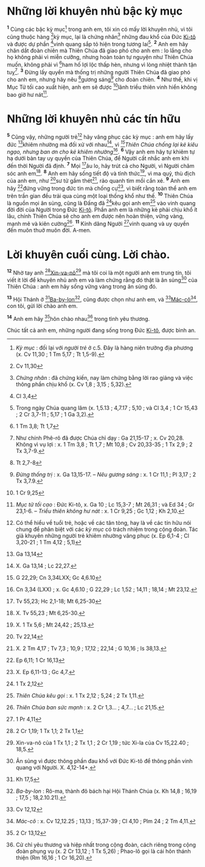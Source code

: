 # Những lời khuyên nhủ bậc kỳ mục
<sup><b>1</b></sup> Cùng các bậc kỳ mục[^1-08d1a4a2-3da2-4c76-ac33-df7034730020] trong anh em, tôi xin có mấy lời khuyên nhủ, vì tôi cũng thuộc hàng [^1@-08d1a4a2-3da2-4c76-ac33-df7034730020]kỳ mục, lại là chứng nhân[^2-08d1a4a2-3da2-4c76-ac33-df7034730020] những đau khổ của Đức [Ki-tô]() và được dự phần [^2@-08d1a4a2-3da2-4c76-ac33-df7034730020]vinh quang sắp tỏ hiện trong tương lai[^3-08d1a4a2-3da2-4c76-ac33-df7034730020]. <sup><b>2</b></sup> Anh em hãy chăn dắt đoàn chiên mà Thiên Chúa đã giao phó cho anh em : lo lắng cho họ không phải vì miễn cưỡng, nhưng hoàn toàn tự nguyện như Thiên Chúa muốn, không phải vì [^3@-08d1a4a2-3da2-4c76-ac33-df7034730020]ham hố lợi lộc thấp hèn, nhưng vì lòng nhiệt thành tận tuỵ[^4-08d1a4a2-3da2-4c76-ac33-df7034730020]. <sup><b>3</b></sup> Đừng lấy quyền mà thống trị những người Thiên Chúa đã giao phó cho anh em, nhưng hãy nêu [^4@-08d1a4a2-3da2-4c76-ac33-df7034730020]gương sáng[^5-08d1a4a2-3da2-4c76-ac33-df7034730020] cho đoàn chiên. <sup><b>4</b></sup> Như thế, khi vị Mục Tử tối cao xuất hiện, anh em sẽ được [^5@-08d1a4a2-3da2-4c76-ac33-df7034730020]lãnh triều thiên vinh hiển không bao giờ hư nát[^6-08d1a4a2-3da2-4c76-ac33-df7034730020].


# Những lời khuyên nhủ các tín hữu
<sup><b>5</b></sup> Cũng vậy, những người trẻ[^7-08d1a4a2-3da2-4c76-ac33-df7034730020] hãy vâng phục các kỳ mục : anh em hãy lấy đức [^6@-08d1a4a2-3da2-4c76-ac33-df7034730020]khiêm nhường mà đối xử với nhau[^8-08d1a4a2-3da2-4c76-ac33-df7034730020], vì *[^7@-08d1a4a2-3da2-4c76-ac33-df7034730020]Thiên Chúa chống lại kẻ kiêu ngạo, nhưng ban ơn cho kẻ khiêm nhường*[^9-08d1a4a2-3da2-4c76-ac33-df7034730020]. <sup><b>6</b></sup> Vậy anh em hãy tự khiêm tự hạ dưới bàn tay uy quyền của Thiên Chúa, để Người cất nhắc anh em khi đến thời Người đã định. <sup><b>7</b></sup> Mọi [^8@-08d1a4a2-3da2-4c76-ac33-df7034730020]âu lo, hãy trút cả cho Người, vì Người chăm sóc anh em[^10-08d1a4a2-3da2-4c76-ac33-df7034730020]. <sup><b>8</b></sup> Anh em hãy sống tiết độ và tỉnh thức[^11-08d1a4a2-3da2-4c76-ac33-df7034730020], vì ma quỷ, thù địch của anh em, như [^9@-08d1a4a2-3da2-4c76-ac33-df7034730020]sư tử gầm thét[^12-08d1a4a2-3da2-4c76-ac33-df7034730020], rảo quanh tìm mồi cắn xé. <sup><b>9</b></sup> Anh em hãy [^10@-08d1a4a2-3da2-4c76-ac33-df7034730020]đứng vững trong đức tin mà chống cự[^13-08d1a4a2-3da2-4c76-ac33-df7034730020], vì biết rằng toàn thể anh em trên trần gian đều trải qua cùng một loại thống khổ như thế. <sup><b>10</b></sup> Thiên Chúa là nguồn mọi ân sủng, cũng là Đấng đã [^11@-08d1a4a2-3da2-4c76-ac33-df7034730020]kêu gọi anh em[^14-08d1a4a2-3da2-4c76-ac33-df7034730020] vào vinh quang đời đời của Người trong Đức [Ki-tô](). Phần anh em là những kẻ phải chịu khổ ít lâu, chính Thiên Chúa sẽ cho anh em được nên hoàn thiện, vững vàng, mạnh mẽ và kiên cường[^15-08d1a4a2-3da2-4c76-ac33-df7034730020]. <sup><b>11</b></sup> Kính dâng Người [^12@-08d1a4a2-3da2-4c76-ac33-df7034730020]vinh quang và uy quyền đến muôn thuở muôn đời. A-men.


# Lời khuyên cuối cùng. Lời chào.
<sup><b>12</b></sup> Nhờ tay anh [^13@-08d1a4a2-3da2-4c76-ac33-df7034730020][Xin-va-nô]()[^16-08d1a4a2-3da2-4c76-ac33-df7034730020] mà tôi coi là một người anh em trung tín, tôi viết ít lời để khuyên nhủ anh em và làm chứng rằng đó thật là ân sủng[^17-08d1a4a2-3da2-4c76-ac33-df7034730020] của Thiên Chúa : anh em hãy sống vững vàng trong ân sủng đó.

<sup><b>13</b></sup> Hội Thánh ở [^14@-08d1a4a2-3da2-4c76-ac33-df7034730020][Ba-by-lon]()[^18-08d1a4a2-3da2-4c76-ac33-df7034730020], cũng được chọn như anh em, và [^15@-08d1a4a2-3da2-4c76-ac33-df7034730020][Mác-cô]()[^19-08d1a4a2-3da2-4c76-ac33-df7034730020], con tôi, gửi lời chào anh em.

<sup><b>14</b></sup> Anh em hãy [^16@-08d1a4a2-3da2-4c76-ac33-df7034730020]hôn chào nhau[^20-08d1a4a2-3da2-4c76-ac33-df7034730020] trong tình yêu thương.

Chúc tất cả anh em, những người đang sống trong Đức [Ki-tô](), được bình an.

[^1-08d1a4a2-3da2-4c76-ac33-df7034730020]: *Kỳ mục* : đối lại với *người trẻ* ở c.5. Đây là hàng niên trưởng địa phương (x. Cv 11,30 ; 1 Tm 5,17 ; Tt 1,5-9).
[^2-08d1a4a2-3da2-4c76-ac33-df7034730020]: *Chứng nhân* : đã chứng kiến, nay làm chứng bằng lời rao giảng và việc thông phần chịu khổ (x. Cv 1,8 ; 3,15 ; 5,32).
[^3-08d1a4a2-3da2-4c76-ac33-df7034730020]: Trong ngày Chúa quang lâm (x. 1,5.13 ; 4,7.17 ; 5,10 ; và Cl 3,4 ; 1 Cr 15,43 ; 2 Cr 3,7-11 ; 5,17 ; 1 Ga 3,2).
[^4-08d1a4a2-3da2-4c76-ac33-df7034730020]: Như chính Phê-rô đã được Chúa chỉ dạy : Ga 21,15-17 ; x. Cv 20,28. Không vì vụ lợi : x. 1 Tm 3,8 ; Tt 1,7 ; Mt 10,8 ; Cv 20,33-35 ; 1 Tx 2,9 ; 2 Tx 3,7-9.
[^5-08d1a4a2-3da2-4c76-ac33-df7034730020]: *Đừng thống trị* : x. Ga 13,15-17. – *Nêu gương sáng* : x. 1 Cr 11,1 ; Pl 3,17 ; 2 Tx 3,7.9.
[^6-08d1a4a2-3da2-4c76-ac33-df7034730020]: *Mục tử tối cao* : Đức Ki-tô, x. Ga 10 ; Lc 15,3-7 ; Mt 26,31 ; và Ed 34 ; Gr 23,1-6. – *Triều thiên không hư nát* : x. 1 Cr 9,25 ; Gc 1,12 ; Kh 2,10.
[^7-08d1a4a2-3da2-4c76-ac33-df7034730020]: Có thể hiểu về tuổi trẻ, hoặc về các tân tòng, hay là về các tín hữu nói chung để phân biệt với các *kỳ mục* có trách nhiệm trong cộng đoàn. Tác giả khuyên những người trẻ khiêm nhường vâng phục (x. Ep 6,1-4 ; Cl 3,20-21 ; 1 Tm 4,12 ; 5,1)
[^8-08d1a4a2-3da2-4c76-ac33-df7034730020]: X. Ga 13,14 ; Lc 22,27.
[^9-08d1a4a2-3da2-4c76-ac33-df7034730020]: Cn 3,34 (LXX) ; x. Gc 4,6.10 ; G 22,29 ; Lc 1,52 ; 14,11 ; 18,14 ; Mt 23,12.
[^10-08d1a4a2-3da2-4c76-ac33-df7034730020]: X. Tv 55,23 ; Mt 6,25-30.
[^11-08d1a4a2-3da2-4c76-ac33-df7034730020]: X. 1 Tx 5,6 ; Mt 24,42 ; 25,13.
[^12-08d1a4a2-3da2-4c76-ac33-df7034730020]: X. 2 Tm 4,17 ; Tv 7,3 ; 10,9 ; 17,12 ; 22,14 ; G 10,16 ; Is 38,13.
[^13-08d1a4a2-3da2-4c76-ac33-df7034730020]: X. Ep 6,11-13 ; Gc 4,7.
[^14-08d1a4a2-3da2-4c76-ac33-df7034730020]: *Thiên Chúa kêu gọi* : x. 1 Tx 2,12 ; 5,24 ; 2 Tx 1,11.
[^15-08d1a4a2-3da2-4c76-ac33-df7034730020]: *Thiên Chúa ban sức mạnh* : x. 2 Cr 1,3... ; 4,7... ; Lc 21,15.
[^16-08d1a4a2-3da2-4c76-ac33-df7034730020]: Xin-va-nô của 1 Tx 1,1 ; 2 Tx 1,1 ; 2 Cr 1,19 ; tức Xi-la của Cv 15,22.40 ; 18,5.
[^17-08d1a4a2-3da2-4c76-ac33-df7034730020]: Ân sủng vì được thông phần đau khổ với Đức Ki-tô để thông phần vinh quang với Người. X. 4,12-14+.
[^18-08d1a4a2-3da2-4c76-ac33-df7034730020]: *Ba-by-lon* : Rô-ma, thành đô bách hại Hội Thánh Chúa (x. Kh 14,8 ; 16,19 ; 17,5 ; 18,2.10.21).
[^19-08d1a4a2-3da2-4c76-ac33-df7034730020]: *Mác-cô* : x. Cv 12,12.25 ; 13,13 ; 15,37-39 ; Cl 4,10 ; Plm 24 ; 2 Tm 4,11.
[^20-08d1a4a2-3da2-4c76-ac33-df7034730020]: Cử chỉ yêu thương và hiệp nhất trong cộng đoàn, cách riêng trong cộng đoàn phụng vụ (x. 2 Cr 13,12 ; 1 Tx 5,26) ; Phao-lô gọi là cái hôn thánh thiện (Rm 16,16 ; 1 Cr 16,20).
[^1@-08d1a4a2-3da2-4c76-ac33-df7034730020]: Cv 11,30
[^2@-08d1a4a2-3da2-4c76-ac33-df7034730020]: Cl 3,4
[^3@-08d1a4a2-3da2-4c76-ac33-df7034730020]: 1 Tm 3,8; Tt 1,7
[^4@-08d1a4a2-3da2-4c76-ac33-df7034730020]: Tt 2,7-8
[^5@-08d1a4a2-3da2-4c76-ac33-df7034730020]: 1 Cr 9,25
[^6@-08d1a4a2-3da2-4c76-ac33-df7034730020]: Ga 13,14
[^7@-08d1a4a2-3da2-4c76-ac33-df7034730020]: G 22,29; Cn 3,34LXX; Gc 4,6.10
[^8@-08d1a4a2-3da2-4c76-ac33-df7034730020]: Tv 55,23; Hc 2,1-18; Mt 6,25-30
[^9@-08d1a4a2-3da2-4c76-ac33-df7034730020]: Tv 22,14
[^10@-08d1a4a2-3da2-4c76-ac33-df7034730020]: Ep 6,11; 1 Cr 16,13
[^11@-08d1a4a2-3da2-4c76-ac33-df7034730020]: 1 Tx 2,12
[^12@-08d1a4a2-3da2-4c76-ac33-df7034730020]: 1 Pr 4,11
[^13@-08d1a4a2-3da2-4c76-ac33-df7034730020]: 2 Cr 1,19; 1 Tx 1,1; 2 Tx 1,1
[^14@-08d1a4a2-3da2-4c76-ac33-df7034730020]: Kh 17,5
[^15@-08d1a4a2-3da2-4c76-ac33-df7034730020]: Cv 12,12
[^16@-08d1a4a2-3da2-4c76-ac33-df7034730020]: 2 Cr 13,12